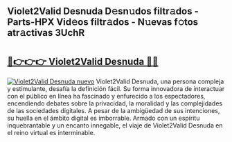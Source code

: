 ## Violet2Valid Desnuda D𝚎sn𝚞dos filtr𝚊dos - Parts-HPX Vid𝚎os filtr𝚊dos - N𝚞evas f𝚘tos atr𝚊ctivas 3UchR

# <h2><a href="http://mb5qnf.tromn.icu/?c=Violet2Valid+Desnuda">🔗👉👉👉 Violet2Valid Desnuda 🔗🔗</a></h2>

[![Violet2Valid Desnuda nuevo](https://i.imgur.com/pEAQMta.gif)](http://mb5qnf.tromn.icu/?c=Violet2Valid+Desnuda)
Violet2Valid Desnuda, una persona compleja y estimulante, desafía la definición fácil. Su forma innovadora de interactuar con el público en línea ha fascinado y enfurecido a los espectadores, encendiendo debates sobre la privacidad, la moralidad y las complejidades de las sociedades digitales. A pesar de la ambigüedad de sus intenciones, su huella en el ámbito digital es imborrable. Armado con un espíritu inquebrantable y un encanto innegable, el viaje de Violet2Valid Desnuda en el reino virtual es interminable.
